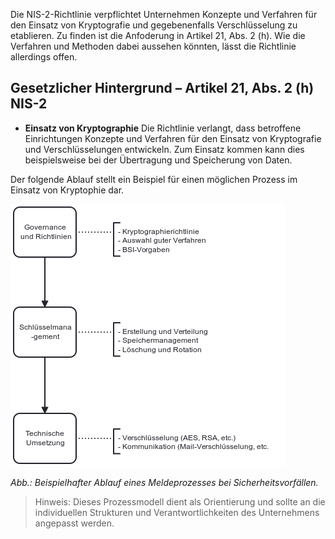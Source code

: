 Die NIS-2-Richtlinie verpflichtet Unternehmen Konzepte und Verfahren für den Einsatz von Kryptografie und gegebenenfalls Verschlüsselung zu etablieren. Zu finden ist die Anfoderung in Artikel 21, Abs. 2 (h). Wie die Verfahren und Methoden dabei aussehen könnten, lässt die Richtlinie allerdings offen.


## Gesetzlicher Hintergrund – Artikel 21, Abs. 2 (h) NIS-2

- **Einsatz von Kryptographie** Die Richtlinie verlangt, dass betroffene Einrichtungen Konzepte und Verfahren für den Einsatz von Kryptografie und Verschlüsselungen entwickeln. Zum Einsatz kommen kann dies beispielsweise bei der Übertragung und Speicherung von Daten.

Der folgende Ablauf stellt ein Beispiel für einen möglichen Prozess im Einsatz von Kryptophie dar.

![Architekturmodell Kryptographie](media/Kryptographie_Architektur.png)

*Abb.: Beispielhafter Ablauf eines Meldeprozesses bei Sicherheitsvorfällen.*

> Hinweis: Dieses Prozessmodell dient als Orientierung und sollte an die individuellen Strukturen und Verantwortlichkeiten des Unternehmens angepasst werden.




